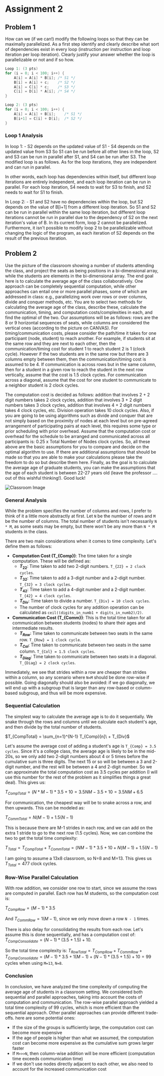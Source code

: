 # Assignment 2 

## Problem 1

How can we (if we can!) modify the following loops so that they can be maximally parallelized. As a first step identify
and clearly describe what sort of dependencies exist in every loop (instruction per instruction and loop iteration per loop
iteration). Clearly justify your answer whether the loop is parallelizable or not and if so how.

```c
Loop 1: (3 pts)
for (i = 0; i < 100; i++) {
	A[i] = A[i] * B[i]; /* S1 */
	B[i] = A[i] + c;    /* S2 */
	A[i] = C[i] * c;    /* S3 */
	C[i] = D[i] * A[i]; /* S4 */
}

Loop 2: (3 pts)
for (i = 0; i < 100; i++) {
	A[i] = A[i] + B[i];    /* S1 */
	B[i+1] = C[i] + D[i];  /* S2 */
}
```

### Loop 1 Analysis

In loop 1:
    - S2 depends on the updated value of S1
    - S4 depends on the updated value from S3
So S1 can be run before all other lines in the loop, S2 and S3 can be run in parallel after S1, and S4 can be run after S3. The modified loop is as follows. As for the loop iterations, they are independent and can run in parallel.

In other words, each loop has dependencies within itself, but different loop iterations are entirely independent, and each loop iteration can be run in parallel. For each loop iteration, S4 needs to wait for S3 to finish, and S2 needs to wait for S1 to finish. 

In Loop 2:
    - S1 and S2 have no dependencies within the loop, but S2 depends on the value of B[i+1] from a different loop iteration.
So S1 and S2 can be run in parallel within the same loop iteration, but different loop iterations cannot be run in parallel due to the dependency of S2 on the next iteration's value of B. In its current form, loop 2 cannot be parallelized. Furthermore, it isn't possible to modify loop 2 to be parallelizable without changing the logic of the program, as each iteration of S2 depends on the result of the previous iteration.


## Problem 2

Use the picture of the classroom showing a number of students attending the class, and project the seats as being
positions in a bi-dimensional array, while the students are elements in the bi-dimensional array. The end goal here is
to calculate the average age of the class collaboratively. One approach can be completely sequential computation,
while other approaches can entail one or more parallel phases, some of which are addressed in class: e.g.,
parallelizing work over rows or over columns, divide and conquer methods, etc.
You are to select two methods for calculating the average age of the class, describe these, calculate the
communication, timing, and computation costs/complexities in each, and find the optimal of the two.
Our assumptions will be as follows: rows are the 8 or 9 horizontal sequences of seats, while columns are considered
the vertical ones (according to the picture on CANVAS). For timing/communication costs, please consider the
path/time it takes for one participant (node, student) to reach another. For example, if students sit at the same row
and they are next to each other, then the communication/timing cost for student 1 to reach student 2 is 1 (clock
cycle). However if the two students are in the same row but there are 3 columns empty between them, then the
communication/timing cost is assumed to be 4. If communication is across rows but in the same column, then for a
student in a given row to reach the student in the next row vertically, assume that the cost is 1.5 clock cycles. For
communication across a diagonal, assume that the cost for one student to communicate to a neighbor student is 2
clock cycles.

The computation cost is decided as follows: addition that involves 2 + 2 digit numbers takes 2 clock cycles, addition
that involves 3 + 2 digit numbers takes 3 clock cycles, addition that involves 4 + 2 digit numbers takes 4 clock
cycles, etc. Division operation takes 10 clock cycles.
Also, if you are going to be using algorithms such as divide and conquer that are not simply based on the proximity
of nodes at each level but on pre-agreed arrangement of participating pairs at each level, this requires some type or
prior scheduling with prior overhead. Assume that the computation cost or overhead for the schedule to be arranged
and communicated across all participants is: 0.25 x Total Number of Nodes clock cycles.
So, all these above are the basic assumptions for you to compare and decide on the optimal algorithm to use. If there
are additional assumptions that should be made so that you are able to make your calculations please take the
freedom to do so but describe them here. Finally, as the goal is to calculate the average age of graduate students, you
can make the assumptions that the age of each student is between 22-27 years old (leave the professor .... out of this
wishful thinking!). Good luck!

![Classroom Image](./Bi-dimensional%20Class%20Array%20rows-columns.jpg)

### General Analysis
While the problem specifies the number of columns and rows, I prefer to think of it a little more abstractly at first. Let `N` be the number of rows and `M` be the number of columns. The total number of students isn't necessarily `N * M`, as some seats may be empty, but there won't be any more than `N * M` students in the class.

There are two main considerations when it comes to time complexity. Let's define them as follows:
- **Computation Cost (T_{Comp})**: The time taken for a single computation. These will be defined as:
	- **$T_{22}$**: Time taken to add two 2-digit numbers. `T_{22} = 2 clock cycles`.
	- **$T_{32}$**: Time taken to add a 3-digit number and a 2-digit number. `T_{32} = 3 clock cycles`.
	- **$T_{42}$**: Time taken to add a 4-digit number and a 2-digit number. `T_{42} = 4 clock cycles`.
	- **$T_{Div}$**: Time taken to divide a number. `T_{Div} = 10 clock cycles`.
	- The number of clock cycles for any addition operation can be calculated as `ceil((digits_in_numb1 + digits_in_numb2)/2)`.
- **Communication Cost (T_{Comm})**: This is the total time taken for all communication between students (nodes) to share their ages and intermediate results.
	- **$T_{Row}$**: Time taken to communicate between two seats in the same row. `T_{Row} = 1 clock cycle`.
	- **$T_{Col}$**: Time taken to communicate between two seats in the same column. `T_{Col} = 1.5 clock cycles`.
	- **$T_{Diag}$**: Time taken to communicate between two seats in a diagonal. `T_{Diag} = 2 clock cycles`.

Immediately, we see that strides within a row are cheaper than strides within a column, so any scenario where `N=M` should be done row-wise if possible. Going diagonally should also be avoided: if we go diagonally, we will end up with a subgroup that is larger than any row-based or column-based subgroup, and thus will be more expensive.

### Sequential Calculation
The simplest way to calculate the average age is to do it sequentially. We snake through the rows and columns until we calculate each student's age, and then divide by the total number of students.

$T_{CompTotal} = \sum_{n=1}^{N-1} T_{Comp}[n]\ + T_{Div}$

Let's assume the average cost of adding a student's age is `T_{Comp} = 3.5 cycles`. Since it's a college class, the average age is likely to be in the mid-20s, so we only add two 2-digit numbers about 4 or 5 times before the cumulative sum is three digits. The next 15 or so will be between a 3 and 2-digit number, and the rest will be between a 4 and 2-digit number. So we can approximate the total computation cost as 3.5 cycles per addition (I will use this number for the rest of the problem as it simplifies things a great deal). This gives us:

$T_{CompTotal} = (N * M - 1) * 3.5 + 10 = 3.5NM - 3.5 + 10 = 3.5NM + 6.5$

For communication, the cheapest way will be to snake across a row, and then upwards. This can be modeled as:

$T_{CommTotal} = N(M-1) + 1.5(N-1)$

This is because there are M-1 strides in each row, and we can add on the extra 1 stride to go to the next row (1.5 cycles). Now, we can combine the two to get the total time complexity:

$T_{Total} = T_{CompTotal} + T_{CommTotal} = (NM - 1) * 3.5 + 10 + N(M-1) + 1.5(N-1)$

I am going to assume a 13x8 classroom, so N=8 and M=13. This gives us $T_{Total} = 477$ clock cycles.

### Row-Wise Parallel Calculation

With row addition, we consider one row to start, since we assume the rows are computed in parallel. Each row has M students, so the computation cost is:

$T_{CompRow} = (M-1) * 3.5$

And $T_{CommRow} = 1(M-1)$, since we only move down a row `N - 1` times.

There is also delay for consolidating the results from each row. Let's assume this is done sequentially, and has a computation cost of: $T_{CompConsolidate} = (N-1) * (3.5 + 1.5) + 10$.

So the total time complexity is: $T_{RowTotal} = T_{CompRow} + T_{CommRow} + T_{CompConsolidate} = (M-1) * 3.5 + 1(M-1) + (N-1) * (3.5 + 1.5) + 10 = 99$ cycles when using `M=13`, `N=8`.

### Conclusion

In conclusion, we have analyzed the time complexity of computing the average age of students in a classroom setting. We considered both sequential and parallel approaches, taking into account the costs of computation and communication. The row-wise parallel approach yielded a total time complexity of 99 cycles, which is more efficient than the sequential approach. Other parallel approaches can provide different trade-offs. here are some potential ones:
- If the size of the groups is sufficiently large, the computation cost can become more expensive
- If the age of people is higher than what we assumed, the computation cost can become more expensive as the cumulative sum grows larger faster
- If `M>>>N`, then column-wise addition will be more efficient (computation time exceeds communication time)
- If we don't use nodes directly adjacent to each other, we also need to account for the increased communication cost
